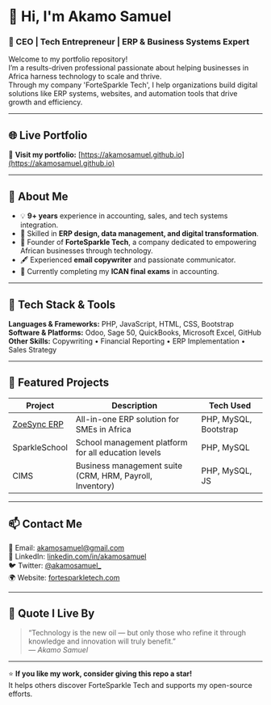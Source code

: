 # 👋 Hi, I'm Akamo Samuel

### 💼 CEO | Tech Entrepreneur | ERP & Business Systems Expert

Welcome to my portfolio repository!  
I’m a results-driven professional passionate about helping businesses in Africa harness technology to scale and thrive.  
Through my company 'ForteSparkle Tech', I help organizations build digital solutions like ERP systems, websites, and automation tools that drive growth and efficiency.

---

## 🌐 Live Portfolio
🎯 **Visit my portfolio:** [https://akamosamuel.github.io](https://akamosamuel.github.io)

---

## 🚀 About Me
- 💡 **9+ years** experience in accounting, sales, and tech systems integration.  
- 🧠 Skilled in **ERP design, data management, and digital transformation**.  
- 🏢 Founder of **ForteSparkle Tech**, a company dedicated to empowering African businesses through technology.  
- 🖋 Experienced **email copywriter** and passionate communicator.  
- 🧾 Currently completing my **ICAN final exams** in accounting.

---

## 🧰 Tech Stack & Tools
**Languages & Frameworks:** PHP, JavaScript, HTML, CSS, Bootstrap  
**Software & Platforms:** Odoo, Sage 50, QuickBooks, Microsoft Excel, GitHub  
**Other Skills:** Copywriting • Financial Reporting • ERP Implementation • Sales Strategy

---

## 💼 Featured Projects
| Project | Description | Tech Used |
|----------|--------------|------------|
| [ZoeSync ERP](https://fortesparkletech.com) | All-in-one ERP solution for SMEs in Africa | PHP, MySQL, Bootstrap |
| SparkleSchool | School management platform for all education levels | PHP, MySQL |
| CIMS | Business management suite (CRM, HRM, Payroll, Inventory) | PHP, MySQL, JS |

---

## 📫 Contact Me
📧 Email: [akamosamuel@gmail.com](mailto:akamosamuel@gmail.com)  
🔗 LinkedIn: [linkedin.com/in/akamosamuel](https://linkedin.com/in/akamosamuel)  
🐦 Twitter: [@akamosamuel_](https://twitter.com/akamosamuel_)  
🌍 Website: [fortesparkletech.com](https://fortesparkletech.com)

---

## 💬 Quote I Live By
> “Technology is the new oil — but only those who refine it through knowledge and innovation will truly benefit.”  
> — *Akamo Samuel*

---

⭐ **If you like my work, consider giving this repo a star!**  
It helps others discover ForteSparkle Tech and supports my open-source efforts.

